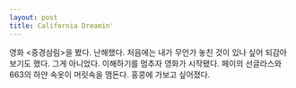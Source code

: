 ```yaml
---
layout: post
title: California Dreamin'
---
```


영화 <중경삼림>을 봤다. 난해했다. 처음에는 내가 무언가 놓친 것이 있나 싶어 되감아보기도 했다. 그게 아니었다. 이해하기를 멈추자 영화가 시작됐다. 페이의 선글라스와 663의 하얀 속옷이 머릿속을 맴돈다. 홍콩에 가보고 싶어졌다.
